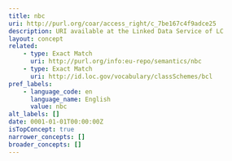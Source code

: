 ```yaml
---
title: nbc
uri: http://purl.org/coar/access_right/c_7be167c4f9adce25
description: URI available at the Linked Data Service of LC
layout: concept
related:
    - type: Exact Match
      uri: http://purl.org/info:eu-repo/semantics/nbc
    - type: Exact Match
      uri: http://id.loc.gov/vocabulary/classSchemes/bcl
pref_labels:
    - language_code: en
      language_name: English
      value: nbc
alt_labels: []
date: 0001-01-01T00:00:00Z
isTopConcept: true
narrower_concepts: []
broader_concepts: []
---
```


